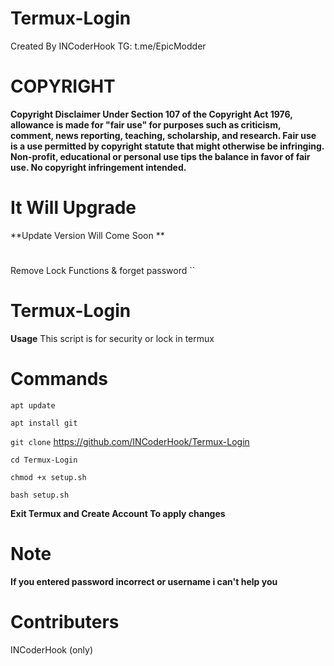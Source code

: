 # Termux-Login
Created By INCoderHook TG: t.me/EpicModder



# COPYRIGHT
**Copyright Disclaimer Under Section 107 of the Copyright Act 1976, allowance is made for "fair use" for purposes such as criticism, comment, news reporting, teaching, scholarship, and research. Fair use is a use permitted by copyright statute that might otherwise be infringing. Non-profit, educational or personal use tips the balance in favor of fair use. No copyright infringement intended.**
# It Will Upgrade
**Update Version Will Come Soon **
#
Remove Lock Functions
        &
forget password
``
#
# Termux-Login


**Usage**
This script is for security or lock in termux



# Commands

``apt update``

``apt install git ``

``git clone`` https://github.com/INCoderHook/Termux-Login

``cd Termux-Login``

``chmod +x setup.sh``

``bash setup.sh``




**Exit Termux and Create Account To apply changes**
# Note

**If you entered password incorrect or username i can't help you**

# Contributers
INCoderHook (only)

